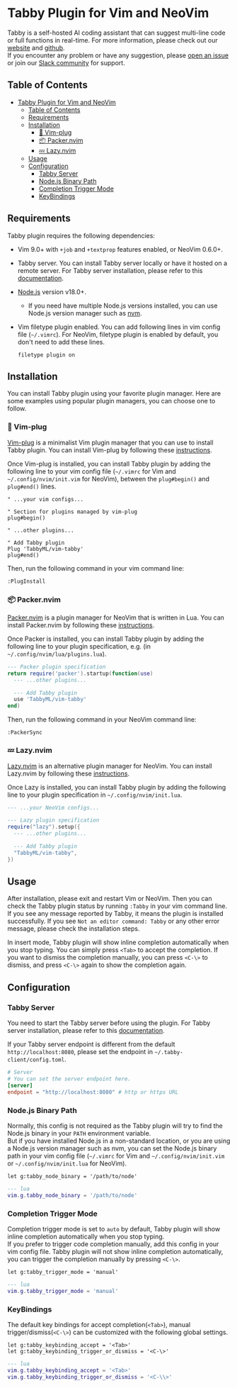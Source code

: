# Tabby Plugin for Vim and NeoVim

Tabby is a self-hosted AI coding assistant that can suggest multi-line code or full functions in real-time. For more information, please check out our [website](https://tabbyml.com/) and [github](https://github.com/TabbyML/tabby).  
If you encounter any problem or have any suggestion, please [open an issue](https://github.com/TabbyML/tabby/issues/new) or join our [Slack community](https://join.slack.com/t/tabbycommunity/shared_invite/zt-1xeiddizp-bciR2RtFTaJ37RBxr8VxpA) for support.

## Table of Contents

- [Tabby Plugin for Vim and NeoVim](#tabby-plugin-for-vim-and-neovim)
  - [Table of Contents](#table-of-contents)
  - [Requirements](#requirements)
  - [Installation](#installation)
    - [🔌 Vim-plug](#-vim-plug)
    - [📦 Packer.nvim](#-packernvim)
    - [💤 Lazy.nvim](#-lazynvim)
  - [Usage](#usage)
  - [Configuration](#configuration)
    - [Tabby Server](#tabby-server)
    - [Node.js Binary Path](#nodejs-binary-path)
    - [Completion Trigger Mode](#completion-trigger-mode)
    - [KeyBindings](#keybindings)

## Requirements

Tabby plugin requires the following dependencies:

- Vim 9.0+ with `+job` and `+textprop` features enabled, or NeoVim 0.6.0+.
- Tabby server. You can install Tabby server locally or have it hosted on a remote server. For Tabby server installation, please refer to this [documentation](https://tabby.tabbyml.com/docs/installation/).
- [Node.js](https://nodejs.org/en/download/) version v18.0+.
  - If you need have multiple Node.js versions installed, you can use Node.js version manager such as [nvm](https://github.com/nvm-sh/nvm).
- Vim filetype plugin enabled. You can add following lines in vim config file (`~/.vimrc`). For NeoVim, filetype plugin is enabled by default, you don't need to add these lines.

  ```vim
  filetype plugin on
  ```

## Installation

You can install Tabby plugin using your favorite plugin manager. Here are some examples using popular plugin managers, you can choose one to follow.

### 🔌 Vim-plug

[Vim-plug](https://github.com/junegunn/vim-plug) is a minimalist Vim plugin manager that you can use to install Tabby plugin. You can install Vim-plug by following these [instructions](https://github.com/junegunn/vim-plug#installation).

Once Vim-plug is installed, you can install Tabby plugin by adding the following line to your vim config file (`~/.vimrc` for Vim and `~/.config/nvim/init.vim` for NeoVim), between the `plug#begin()` and `plug#end()` lines.

```vim
" ...your vim configs...

" Section for plugins managed by vim-plug
plug#begin()

" ...other plugins...

" Add Tabby plugin
Plug 'TabbyML/vim-tabby'
plug#end()
```

Then, run the following command in your vim command line:

```
:PlugInstall
```

### 📦 Packer.nvim

[Packer.nvim](https://github.com/wbthomason/packer.nvim) is a plugin manager for NeoVim that is written in Lua. You can install Packer.nvim by following these [instructions](https://github.com/wbthomason/packer.nvim#quickstart).

Once Packer is installed, you can install Tabby plugin by adding the following line to your plugin specification, e.g. (in `~/.config/nvim/lua/plugins.lua`).

```lua
--- Packer plugin specification
return require('packer').startup(function(use)
  --- ...other plugins...

  --- Add Tabby plugin
  use 'TabbyML/vim-tabby'
end)
```

Then, run the following command in your NeoVim command line:

```
:PackerSync
```

### 💤 Lazy.nvim

[Lazy.nvim](https://github.com/folke/lazy.nvim) is an alternative plugin manager for NeoVim. You can install Lazy.nvim by following these [instructions](https://github.com/folke/lazy.nvim#-installation).

Once Lazy is installed, you can install Tabby plugin by adding the following line to your plugin specification in `~/.config/nvim/init.lua`.

```lua
--- ...your NeoVim configs...

--- Lazy plugin specification
require("lazy").setup({
  --- ...other plugins...

  --- Add Tabby plugin
  "TabbyML/vim-tabby",
})
```

## Usage

After installation, please exit and restart Vim or NeoVim. Then you can check the Tabby plugin status by running `:Tabby` in your vim command line. If you see any message reported by Tabby, it means the plugin is installed successfully. If you see `Not an editor command: Tabby` or any other error message, please check the installation steps.

In insert mode, Tabby plugin will show inline completion automatically when you stop typing. You can simply press `<Tab>` to accept the completion. If you want to dismiss the completion manually, you can press `<C-\>` to dismiss, and press `<C-\>` again to show the completion again.

## Configuration

### Tabby Server

You need to start the Tabby server before using the plugin. For Tabby server installation, please refer to this [documentation](https://tabby.tabbyml.com/docs/installation/).

If your Tabby server endpoint is different from the default `http://localhost:8080`, please set the endpoint in `~/.tabby-client/config.toml`.

```toml
# Server
# You can set the server endpoint here.
[server]
endpoint = "http://localhost:8080" # http or https URL
```

### Node.js Binary Path

Normally, this config is not required as the Tabby plugin will try to find the Node.js binary in your `PATH` environment variable.  
But if you have installed Node.js in a non-standard location, or you are using a Node.js version manager such as nvm, you can set the Node.js binary path in your vim config file (`~/.vimrc` for Vim and `~/.config/nvim/init.vim` or `~/.config/nvim/init.lua` for NeoVim).

```vim
let g:tabby_node_binary = '/path/to/node'
```

```lua
--- lua
vim.g.tabby_node_binary = '/path/to/node'
```

### Completion Trigger Mode

Completion trigger mode is set to `auto` by default, Tabby plugin will show inline completion automatically when you stop typing.  
If you prefer to trigger code completion manually, add this config in your vim config file. Tabby plugin will not show inline completion automatically, you can trigger the completion manually by pressing `<C-\>`.

```vim
let g:tabby_trigger_mode = 'manual'
```

```lua
--- lua
vim.g.tabby_trigger_mode = 'manual'
```

### KeyBindings

The default key bindings for accept completion(`<Tab>`), manual trigger/dismiss(`<C-\>`) can be customized with the following global settings.

```vim
let g:tabby_keybinding_accept = '<Tab>'
let g:tabby_keybinding_trigger_or_dismiss = '<C-\>'
```

```lua
--- lua
vim.g.tabby_keybinding_accept = '<Tab>'
vim.g.tabby_keybinding_trigger_or_dismiss = '<C-\\>'
```
